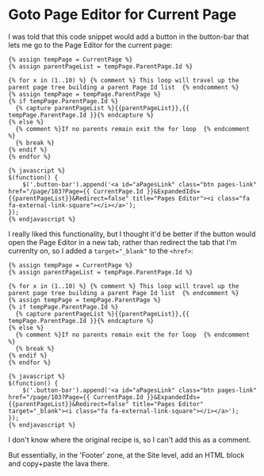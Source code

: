 # Goto Page Editor for Current Page
I was told that this code snippet would add a button in the button-bar that lets me go to the Page Editor for the current page:
```
{% assign tempPage = CurrentPage %}
{% assign parentPageList = tempPage.ParentPage.Id %}

{% for x in (1..10) %} {% comment %} This loop will travel up the parent page tree building a parent Page Id list  {% endcomment %}
{% assign tempPage = tempPage.ParentPage %}
{% if tempPage.ParentPage.Id %}
  {% capture parentPageList %}{{parentPageList}},{{ tempPage.ParentPage.Id }}{% endcapture %}
{% else %} 
  {% comment %}If no parents remain exit the for loop  {% endcomment %}
  {% break %}
{% endif %}
{% endfor %}

{% javascript %}
$(function() {
    $('.button-bar').append('<a id="aPagesLink" class="btn pages-link" href="/page/103?Page={{ CurrentPage.Id }}&ExpandedIds={{parentPageList}}&Redirect=false" title="Pages Editor"><i class="fa fa-external-link-square"></i></a>');
});
{% endjavascript %}
```

I really liked this functionality, but I thought it'd be better if the button would open the Page Editor in a new tab, rather than redirect the tab that I'm currenlty on, so I added a `target="_blank"` to the `<href>`:
```
{% assign tempPage = CurrentPage %}
{% assign parentPageList = tempPage.ParentPage.Id %}

{% for x in (1..10) %} {% comment %} This loop will travel up the parent page tree building a parent Page Id list  {% endcomment %}
{% assign tempPage = tempPage.ParentPage %}
{% if tempPage.ParentPage.Id %}
  {% capture parentPageList %}{{parentPageList}},{{ tempPage.ParentPage.Id }}{% endcapture %}
{% else %} 
  {% comment %}If no parents remain exit the for loop  {% endcomment %}
  {% break %}
{% endif %}
{% endfor %}

{% javascript %}
$(function() {
    $('.button-bar').append('<a id="aPagesLink" class="btn pages-link" href="/page/103?Page={{ CurrentPage.Id }}&ExpandedIds={{parentPageList}}&Redirect=false" title="Pages Editor" target="_blank"><i class="fa fa-external-link-square"></i></a>');
});
{% endjavascript %}
```

I don't know where the original recipe is, so I can't add this as a comment.

But essentially, in the 'Footer' zone, at the Site level, add an HTML block and copy+paste the lava there.